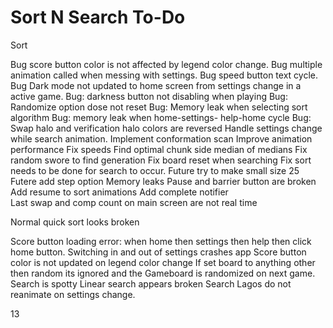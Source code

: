 # Sort N Search To-Do

Sort

Bug score button color is not affected by legend color change.
Bug multiple animation called when messing with settings.
Bug speed button text cycle.
Bug Dark mode not updated to home screen from settings change in a active game.
Bug: darkness button not disabling when playing
Bug: Randomize option dose not reset
Bug: Memory leak when selecting sort algorithm
Bug: memory leak when home-settings- help-home cycle
Bug: Swap halo and verification halo colors are reversed
Handle settings change while search animation.
Implement conformation scan
Improve animation performance
Fix speeds
Find optimal chunk side median of medians
Fix random swore to find generation
Fix board reset when searching
Fix sort needs to be done for search to occur.
Future try to make small size 25
Futere add step option
Memory leaks
Pause and barrier button are broken
Add resume to sort animations
Add complete notifier    
Last swap and comp count on main screen are not real time

Normal quick sort looks broken

Score button loading error: when home then settings then help then click home button.
Switching in and out of settings crashes app
Score button color is not updated on legend color change
If set board to anything other then random its ignored and the Gameboard is randomized on next game.
Search is spotty
Linear search appears broken
Search Lagos do not reanimate on settings change.

13
